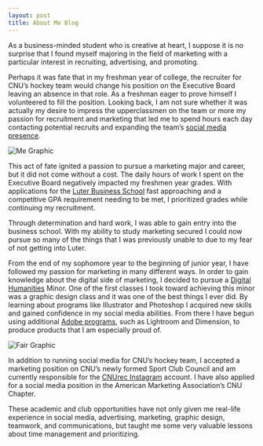 ```yaml
---
layout: post
title: About Me Blog
---
```

  As a business-minded student who is creative at heart, I suppose it is no surprise that I found myself majoring in the field of marketing with a particular interest in recruiting, advertising, and promoting.
                                                                                                                                                                     
  Perhaps it was fate that in my freshman year of college, the recruiter for CNU’s hockey team would change his position on the Executive Board leaving an absence in that role. As a freshman eager to prove himself I volunteered to fill the position. Looking back, I am not sure whether it was actually my desire to impress the upperclassmen on the team or more my passion for recruitment and marketing that led me to spend hours each day contacting potential recruits and expanding the team’s [social media presence](https://www.instagram.com/cnuicehockey/).
                                                                                                                                                                 
![Me Graphic](https://aidanwheeler18.github.io/aidanwheeler18/images/WHEELS.png)
                                                                                                                                                                 
  This act of fate ignited a passion to pursue a marketing major and career, but it did not come without a cost. The daily hours of work I spent on the Executive Board negatively impacted my freshmen year grades. With applications for the [Luter Business School](https://cnu.edu/academics/departments/business/) fast approaching and a competitive GPA requirement needing to be met, I prioritized grades while continuing my recruitment.
                                                                                                                                                                 
  Through determination and hard work, I was able to gain entry into the business school. With my ability to study marketing secured I could now pursue so many of the things that I was previously unable to due to my fear of not getting into Luter.
                                                                                                                                                                 
  From the end of my sophomore year to the beginning of junior year, I have followed my passion for marketing in many different ways. In order to gain knowledge about the digital side of marketing, I decided to pursue a [Digital Humanities](https://dhdebates.gc.cuny.edu/read/untitled-88c11800-9446-469b-a3be-3fdb36bfbd1e/section/f5640d43-b8eb-4d49-bc4b-eb31a16f3d06) Minor. One of the first classes I took toward achieving this minor was a graphic design class and it was one of the best things I ever did. By learning about programs like Illustrator and Photoshop I acquired new skills and gained confidence in my social media abilities. From there I have begun using additional [Adobe programs](https://www.groovypost.com/reviews/adobe-programs-explained/), such as Lightroom and Dimension, to produce products that I am especially proud of.
                                                                                                                                                                 
![Fair Graphic](https://aidanwheeler18.github.io/aidanwheeler18/images/fair%202.jpg)
                                                                                                                                                                 
  In addition to running social media for CNU’s hockey team, I accepted a marketing position on CNU’s newly formed Sport Club Council and am currently responsible for the [CNUrec Instagram](https://www.instagram.com/cnurec/) account. I have also applied for a social media position in the American Marketing Association’s CNU Chapter.
                                                                                                                                                                 
  These academic and club opportunities have not only given me real-life experience in social media, advertising, marketing, graphic design, teamwork, and communications, but taught me some very valuable lessons about time management and prioritizing.

